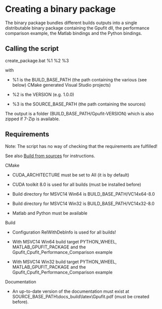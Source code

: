 # Creating a binary package

The binary package bundles different builds outputs into a single distributable binary package containing the Gpufit dll,
the performance comparison example, the Matlab bindings and the Python bindings.

## Calling the script

create_package.bat %1 %2 %3

with 

- %1 is the BUILD_BASE_PATH (the path containing the various (see below) CMake generated Visual Studio projects)

- %2 is the VERSION (e.g. 1.0.0)

- %3 is the SOURCE_BASE_PATH (the path containing the sources)

The output is a folder (BUILD_BASE_PATH/Gpufit-VERSION) which is also zipped if 7-Zip is available.

## Requirements

Note: The script has no way of checking that the requirements are fulfilled!

See also [Build from sources](http://Gpufit.readthedocs.io/en/latest/installation.html#build-from-sources) for instructions.

CMake

- CUDA_ARCHITECTURE must be set to All (it is by default)

- CUDA toolkit 8.0 is used for all builds (must be installed before)

- Build directory for MSVC14 Win64 is BUILD_BASE_PATH/VC14x64-8.0

- Build directory for MSVC14 Win32 is BUILD_BASE_PATH/VC14x32-8.0

- Matlab and Python must be available

Build

- Configuration RelWithDebInfo is used for all builds!

- With MSVC14 Win64 build target PYTHON_WHEEL, MATLAB_GPUFIT_PACKAGE and the Gpufit_Cpufit_Performance_Comparison example

- With MSVC14 Win32 build target PYTHON_WHEEL, MATLAB_GPUFIT_PACKAGE and the Gpufit_Cpufit_Performance_Comparison example

Documentation

- An up-to-date version of the documentation must exist at SOURCE_BASE_PATH\docs\_build\latex\Gpufit.pdf (must be created before).